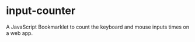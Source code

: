 # input-counter
A JavaScript Bookmarklet to count the keyboard and mouse inputs times on a web app.
